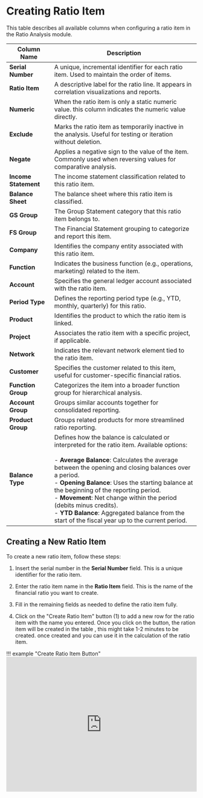 # **Creating Ratio Item**

This table describes all available columns when configuring a ratio item in the Ratio Analysis module.

| **Column Name**         | **Description** |
|-------------------------|-----------------|
| **Serial Number**       | A unique, incremental identifier for each ratio item. Used to maintain the order of items. |
| **Ratio Item**          | A descriptive label for the ratio line. It appears in correlation visualizations and reports. |
| **Numeric**             | When the ratio item is only a static numeric value. this column indicates the numeric value directly. |
| **Exclude**             | Marks the ratio item as temporarily inactive in the analysis. Useful for testing or iteration without deletion. |
| **Negate**              | Applies a negative sign to the value of the item. Commonly used when reversing values for comparative analysis. |
| **Income Statement**    | The income statement classification related to this ratio item. |
| **Balance Sheet**       | The balance sheet where this ratio item is classified. |
| **GS Group**            | The Group Statement category that this ratio item belongs to. |
| **FS Group**            | The Financial Statement grouping to categorize and report this item. |
| **Company**             | Identifies the company entity associated with this ratio item. |
| **Function**            | Indicates the business function (e.g., operations, marketing) related to the item. |
| **Account**             | Specifies the general ledger account associated with the ratio item. |
| **Period Type**         | Defines the reporting period type (e.g., YTD, monthly, quarterly) for this ratio. |
| **Product**             | Identifies the product to which the ratio item is linked. |
| **Project**             | Associates the ratio item with a specific project, if applicable. |
| **Network**             | Indicates the relevant network element tied to the ratio item. |
| **Customer**            | Specifies the customer related to this item, useful for customer-specific financial ratios. |
| **Function Group**      | Categorizes the item into a broader function group for hierarchical analysis. |
| **Account Group**       | Groups similar accounts together for consolidated reporting. |
| **Product Group**       | Groups related products for more streamlined ratio reporting. |
| **Balance Type**        | Defines how the balance is calculated or interpreted for the ratio item. Available options: <br><br> - **Average Balance**: Calculates the average between the opening and closing balances over a period.<br> - **Opening Balance**: Uses the starting balance at the beginning of the reporting period.<br> - **Movement**: Net change within the period (debits minus credits).<br> - **YTD Balance**: Aggregated balance from the start of the fiscal year up to the current period.|



## **Creating a New Ratio Item**

To create a new ratio item, follow these steps:

1. Insert the serial number in the **Serial Number** field.  This is a unique identifier for the ratio item.

2. Enter the ratio item name in the **Ratio Item** field.  This is the name of the financial ratio you want to create.
3. Fill in the remaining fields as needed to define the ratio item fully.
4. Click on the "Create Ratio Item" button (1) to add a new row for the ratio item with the name you entered. Once you click on the button, the ration item will be created in the table , this might take 1-2 minutes to be created. once created and you can use it in the calculation of the ratio item.

!!! example "Create Ratio Item Button"
    <iframe frameborder="0" style="width:100%;height:357px;" src="https://viewer.diagrams.net/?tags=%7B%7D&lightbox=1&highlight=0000ff&edit=_blank&layers=1&nav=1&title=ratio_analysis_ksa.drawio&page-id=pryP_8vYTykO-8-kc3v9&dark=auto#Uhttps%3A%2F%2Fdrive.google.com%2Fuc%3Fid%3D1hKgOcEDgKFqvXKH_T1YuvhA6f-4lwTjP%26export%3Ddownload"></iframe>